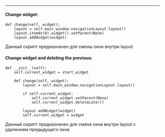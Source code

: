
___
#### Change widget:
```
def change(self, widget):
	layout = self.main_window.navigationLayout.layout()
	layout.itemAt(0).widget().setParent(None)
	layout.addWidget(widget)
```
Данный скрипт предназначен для смены окон внутри layout
#### Change widget and deleting the previous:
```
def __init__(self):
	self.current_widget = start_widget
	
	def change(self, widget):
		layout = self.main_window.navigationLayout.layout()
		
		if self.current_widget:
			self.current_widget.setParent(None)
			self.current_widget.deleteLater()
		
		layout.addWidget(widget)
		self.current_widget = widget
```
Данный скрипт предназначен для смена окна внутри layout с удалением предыдущего окна
